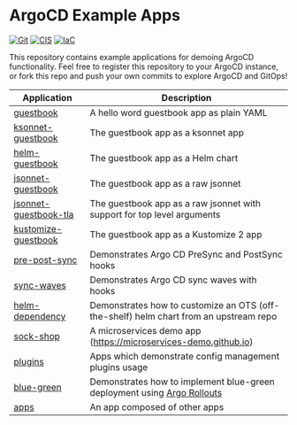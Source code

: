 # ArgoCD Example Apps

[![Git](https://app.soluble.cloud/api/v1/public/badges/2bf7de98-d6ba-44d0-97a0-0ad4ef3fb6db.svg?orgId=561911742905)](https://app.soluble.cloud/repos/details/github.com/mollypi/argocd-example-apps?orgId=561911742905)  [![CIS](https://app.soluble.cloud/api/v1/public/badges/8a264958-e4cc-4f94-994b-43f9387ade39.svg?orgId=561911742905)](https://app.soluble.cloud/repos/details/github.com/mollypi/argocd-example-apps?orgId=561911742905)  [![IaC](https://app.soluble.cloud/api/v1/public/badges/721d90fe-9301-4e3e-9424-4fac0293b166.svg?orgId=561911742905)](https://app.soluble.cloud/repos/details/github.com/mollypi/argocd-example-apps?orgId=561911742905)  

This repository contains example applications for demoing ArgoCD functionality. Feel free
to register this repository to your ArgoCD instance, or fork this repo and push your own commits
to explore ArgoCD and GitOps!

| Application | Description |
|-------------|-------------|
| [guestbook](guestbook/) | A hello word guestbook app as plain YAML |
| [ksonnet-guestbook](ksonnet-guestbook/) | The guestbook app as a ksonnet app |
| [helm-guestbook](helm-guestbook/) | The guestbook app as a Helm chart |
| [jsonnet-guestbook](jsonnet-guestbook/) | The guestbook app as a raw jsonnet |
| [jsonnet-guestbook-tla](jsonnet-guestbook-tla/) | The guestbook app as a raw jsonnet with support for top level arguments |
| [kustomize-guestbook](kustomize-guestbook/) | The guestbook app as a Kustomize 2 app |
| [pre-post-sync](pre-post-sync/) | Demonstrates Argo CD PreSync and PostSync hooks |
| [sync-waves](sync-waves/) | Demonstrates Argo CD sync waves with hooks |
| [helm-dependency](helm-dependency/) | Demonstrates how to customize an OTS (off-the-shelf) helm chart from an upstream repo |
| [sock-shop](sock-shop/) | A microservices demo app (https://microservices-demo.github.io) |
| [plugins](plugins/) | Apps which demonstrate config management plugins usage |
| [blue-green](blue-green/) | Demonstrates how to implement blue-green deployment using [Argo Rollouts](https://github.com/argoproj/argo-rollouts)
| [apps](apps/) | An app composed of other apps |
